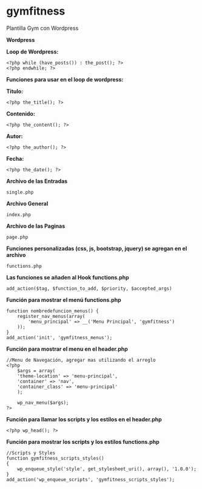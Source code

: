 # gymfitness
Plantilla Gym con Wordpress

**Wordpress**

**Loop de Wordpress:**

    <?php while (have_posts()) : the_post(); ?>
    <?php endwhile; ?>

**Funciones para usar en el loop de wordpress:**

**Titulo:**

	<?php the_title(); ?>

**Contenido:**

	<?php the_content(); ?>

**Autor:**

    <?php the_author(); ?>

**Fecha:**

	<?php the_date(); ?>

**Archivo de las Entradas**

	single.php

**Archivo General**

	index.php

**Archivo de las Paginas**

	page.php

**Funciones personalizadas (css, js, bootstrap, jquery) se agregan en el archivo**

	functions.php

**Las funciones se añaden al Hook functions.php**

	add_action($tag, $function_to_add, $priority, $accepted_args)

**Función para mostrar el menú functions.php**
    
    function nombredefuncion_menus() {
        register_nav_menus(array(
            'menu_principal' => __('Menu Principal', 'gymfitness')
        ));
    }
    add_action('init', 'gymfitness_menus');
    
**Función para mostrar el menu en el header.php**

	//Menu de Navegación, agregar mas utilizando el arreglo
	<?php 
        $args = array(
        'theme-location' => 'menu-principal',
        'container' => 'nav',
        'container_class' => 'menu-principal'
        );

        wp_nav_menu($args);
    ?>
    
**Función para llamar los scripts y los estilos en el header.php**

	<?php wp_head(); ?>

**Función para mostrar los scripts y los estilos functions.php**

	//Scripts y Styles
    function gymfitness_scripts_styles()
    {
        wp_enqueue_style('style', get_stylesheet_uri(), array(), '1.0.0');
    }
    add_action('wp_enqueue_scripts', 'gymfitness_scripts_styles');